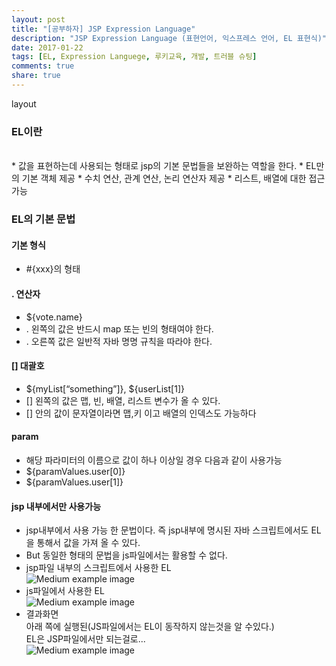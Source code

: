 ```yaml
---
layout: post
title: "[공부하자] JSP Expression Language"
description: "JSP Expression Language (표현언어, 익스프레스 언어, EL 표현식)"
date: 2017-01-22
tags: [EL, Expression Languege, 루키교육, 개발, 트러블 슈팅]
comments: true
share: true
---
```



layout

### EL이란
<br>
* 값을 표현하는데 사용되는 형태로 jsp의 기본 문법들을 보완하는 역할을 한다.
* EL만의 기본 객체 제공
* 수치 연산, 관계 연산, 논리 연산자 제공
* 리스트, 배열에 대한 접근 가능

### EL의 기본 문법

#### 기본 형식
* #{xxx}의 형태

#### . 연산자
* ${vote.name}
* . 왼쪽의 값은 반드시 map 또는 빈의 형태여야 한다.
* . 오른쪽 값은 일반적 자바 명명 규칙을 따라야 한다.

#### [] 대괄호
* ${myList[“something”]}, ${userList[1]}
* [] 왼쪽의 값은 맵, 빈, 배열, 리스트 변수가 올 수 있다.
* [] 안의 값이 문자열이라면 맵,키 이고 배열의 인덱스도 가능하다

#### param
* 해당 파라미터의 이름으로 값이 하나 이상일 경우 다음과 같이 사용가능
* ${paramValues.user[0]}
* ${paramValues.user[1]}

#### jsp 내부에서만 사용가능
* jsp내부에서 사용 가능 한 문법이다. 즉 jsp내부에 명시된 자바 스크립트에서도 EL을 통해서 값을 가져 올 수 있다.
* But 동일한 형태의 문법을 js파일에서는 활용할 수 없다. 
* jsp파일 내부의 스크립트에서 사용한 EL<br>
![Medium example image](https://github.com/ldh881113/ldh881113.github.com/blob/master/images/EL_test1.png)<br>
* js파일에서 사용한 EL<br>
![Medium example image](https://github.com/ldh881113/ldh881113.github.com/blob/master/images/EL_test2.png "test_2")<br>
* 결과화면<br>
아래 쪽에 실행된(JS파일에서는 EL이 동작하지 않는것을 알 수있다.)<br>
EL은 JSP파일에서만 되는걸로...<br>
![Medium example image](https://github.com/ldh881113/ldh881113.github.com/blob/master/images/EL_result.png "test_1")<br>
